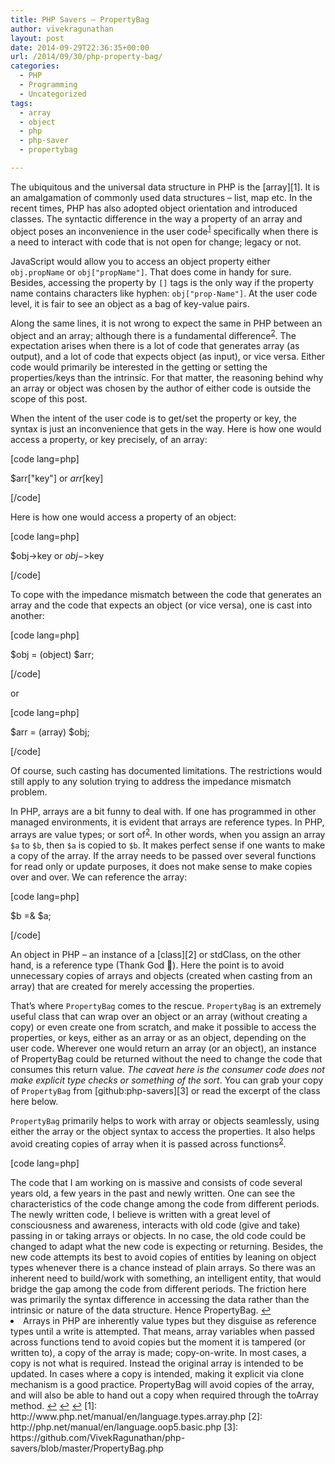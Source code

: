 ```yaml
---
title: PHP Savers – PropertyBag
author: vivekragunathan
layout: post
date: 2014-09-29T22:36:35+00:00
url: /2014/09/30/php-property-bag/
categories:
  - PHP
  - Programming
  - Uncategorized
tags:
  - array
  - object
  - php
  - php-saver
  - propertybag

---
```

The ubiquitous and the universal data structure in PHP is the [array][1]. It is an amalgamation of commonly used data structures – list, map etc. In the recent times, PHP has also adopted object orientation and introduced classes. The syntactic difference in the way a property of an array and object poses an inconvenience in the user code<sup id="fnref-452-1"><a href="#fn-452-1">1</a></sup> specifically when there is a need to interact with code that is not open for change; legacy or not.

<!--more-->

JavaScript would allow you to access an object property either `obj.propName` or `obj["propName"]`. That does come in handy for sure. Besides, accessing the property by `[]` tags is the only way if the property name contains characters like hyphen: `obj["prop-Name"]`. At the user code level, it is fair to see an object as a bag of key-value pairs.

Along the same lines, it is not wrong to expect the same in PHP between an object and an array; although there is a fundamental difference<sup id="fnref-452-2"><a href="#fn-452-2">2</a></sup>. The expectation arises when there is a lot of code that generates array (as output), and a lot of code that expects object (as input), or vice versa. Either code would primarily be interested in the getting or setting the properties/keys than the intrinsic. For that matter, the reasoning behind why an array or object was chosen by the author of either code is outside the scope of this post.

When the intent of the user code is to get/set the property or key, the syntax is just an inconvenience that gets in the way. Here is how one would access a property, or key precisely, of an array:

[code lang=php]
  
$arr["key"] or $arr[$key]
  
[/code]

Here is how one would access a property of an object:

[code lang=php]
  
$obj->key or $obj->$key
  
[/code]

To cope with the impedance mismatch between the code that generates an array and the code that expects an object (or vice versa), one is cast into another:

[code lang=php]
  
$obj = (object) $arr;
  
[/code]

or

[code lang=php]
  
$arr = (array) $obj;
  
[/code]

Of course, such casting has documented limitations. The restrictions would still apply to any solution trying to address the impedance mismatch problem.

In PHP, arrays are a bit funny to deal with. If one has programmed in other managed environments, it is evident that arrays are reference types. In PHP, arrays are value types; or sort of<sup id="fnref2:452-2"><a href="#fn-452-2">2</a></sup>. In other words, when you assign an array `$a` to `$b`, then `$a` is copied to `$b`. It makes perfect sense if one wants to make a copy of the array. If the array needs to be passed over several functions for read only or update purposes, it does not make sense to make copies over and over. We can reference the array:

[code lang=php]
  
$b =& $a;
  
[/code]

An object in PHP – an instance of a [class][2] or stdClass, on the other hand, is a reference type (Thank God 🙏). Here the point is to avoid unnecessary copies of arrays and objects (created when casting from an array) that are created for merely accessing the properties.

That’s where `PropertyBag` comes to the rescue. `PropertyBag` is an extremely useful class that can wrap over an object or an array (without creating a copy) or even create one from scratch, and make it possible to access the properties, or keys, either as an array or as an object, depending on the user code. Wherever one would return an array (or an object), an instance of PropertyBag could be returned without the need to change the code that consumes this return value. _The caveat here is the consumer code does not make explicit type checks or something of the sort_. You can grab your copy of `PropertyBag` from [github:php-savers][3] or read the excerpt of the class here below.

`PropertyBag` primarily helps to work with array or objects seamlessly, using either the array or the object syntax to access the properties. It also helps avoid creating copies of array when it is passed across functions<sup id="fnref3:452-2"><a href="#fn-452-2">2</a></sup>.

[code lang=php]
  
<?

abstract class PropertyBag implements ArrayAccess {
      
protected $_store = null;
      
protected $_readOnly = false;

protected function __construct(&$source, $readOnly = false);

public static function fromArray(array &$source, $readOnly = false);
      
public static function fromObject($source, $readOnly = false);

public function isReadOnly();
      
public function __get($name);
      
public function __set($name, $value);
  
}

class ArrayBasedPropertyBag extends PropertyBag {
      
public function __construct(array &$source = null, $readOnly = false);

#region ArrayAccess Interface Implementation
      
&#8230;
      
#endregion
  
}

class ObjectBasedPropertyBag extends PropertyBag {
      
public function __construct(&$source = null, $readOnly = false);

#region ArrayAccess Interface Implementation
      
&#8230;
      
#endregion
  
}
  
[/code]

* * *

**Appendix**

<li id="fn-452-1">
  The code that I am working on is massive and consists of code several years old, a few years in the past and newly written. One can see the characteristics of the code change among the code from different periods. The newly written code, I believe is written with a great level of consciousness and awareness, interacts with old code (give and take) passing in or taking arrays or objects. In no case, the old code could be changed to adapt what the new code is expecting or returning. Besides, the new code attempts its best to avoid copies of entities by leaning on object types whenever there is a chance instead of plain arrays. So there was an inherent need to build/work with something, an intelligent entity, that would bridge the gap among the code from different periods. The friction here was primarily the syntax difference in accessing the data rather than the intrinsic or nature of the data structure. Hence PropertyBag.&#160;<a href="#fnref-452-1">&#8617;</a>
</li>
<li id="fn-452-2">
  Arrays in PHP are inherently value types but they disguise as reference types until a write is attempted. That means, array variables when passed across functions tend to avoid copies but the moment it is tampered (or written to), a copy of the array is made; copy-on-write. In most cases, a copy is not what is required. Instead the original array is intended to be updated. In cases where a copy is intended, making it explicit via clone mechanism is a good practice. PropertyBag will avoid copies of the array, and will also be able to hand out a copy when required through the toArray method.&#160;<a href="#fnref-452-2">&#8617;</a> <a href="452-2">&#8617;</a> <a href="452-2">&#8617;</a> </fn></footnotes>

 [1]: http://www.php.net/manual/en/language.types.array.php
 [2]: http://php.net/manual/en/language.oop5.basic.php
 [3]: https://github.com/VivekRagunathan/php-savers/blob/master/PropertyBag.php